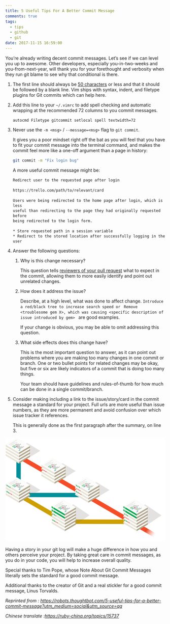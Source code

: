 ```yaml
---
title: 5 Useful Tips For A Better Commit Message
comments: true
tags:
  - tips
  - github
  - git
date: 2017-11-15 16:59:00
---
```


You’re already writing decent commit messages. Let’s see if we can level you up to awesome. Other developers, especially you-in-two-weeks and you-from-next-year, will thank you for your forethought and verbosity when they run git blame to see why that conditional is there.

<!-- more -->

1. The first line should always be <u>50 characters</u> or less and that it should be followed by a blank line. Vim ships with syntax, indent, and filetype plugins for Git commits which can help here.

1. Add this line to your `~/.vimrc` to add spell checking and automatic wrapping at the recommended 72 columns to you commit messages.

   ```vim
   autocmd Filetype gitcommit setlocal spell textwidth=72
   ```

1. Never use the `-m <msg>` / `--message=<msg>` flag to `git commit`.

   It gives you a poor mindset right off the bat as you will feel that you have to fit your commit message into the terminal command, and makes the commit feel more like a one-off argument than a page in history:

   ```bash
   git commit -m "Fix login bug"
   ```

   A more useful commit message might be:

   ```vim
   Redirect user to the requested page after login

   https://trello.com/path/to/relevant/card

   Users were being redirected to the home page after login, which is less
   useful than redirecting to the page they had originally requested before
   being redirected to the login form.

   * Store requested path in a session variable
   * Redirect to the stored location after successfully logging in the user
   ```

1. Answer the following questions:

   1. Why is this change necessary?

      This question tells <u>reviewers of your pull request</u> what to expect in the commit, allowing them to more easily identify and point out unrelated changes.

   1. How does it address the issue?

      Describe, at a high level, what was done to affect change.
      `Introduce a red/black tree to increase search speed or `
      `Remove <troublesome gem X>, which was causing <specific description of issue introduced by gem> `
      are good examples.

      If your change is obvious, you may be able to omit addressing this question.

   1. What side effects does this change have?

      This is the most important question to answer, as it can point out problems where you are making too many changes in one commit or branch. One or two bullet points for related changes may be okay, but five or six are likely indicators of a commit that is doing too many things.

      Your team should have guidelines and rules-of-thumb for how much can be done in a single commit/branch.

1. Consider making including a link to the issue/story/card in the commit message a standard for your project. Full urls are more useful than issue numbers, as they are more permanent and avoid confusion over which issue tracker it references.

   This is generally done as the first paragraph after the summary, on line 3.

![git-commit-tips](../../img/6c9c0fc1f7a32c23e57b689a5bf1aca8.png)

Having a story in your git log will make a huge difference in how you and others perceive your project. By taking great care in commit messages, as you do in your code, you will help to increase overall quality.

Special thanks to Tim Pope, whose Note About Git Commit Messages literally sets the standard for a good commit message.

Additional thanks to the creator of Git and a real stickler for a good commit message, Linus Torvalds.

_Reprinted from : https://robots.thoughtbot.com/5-useful-tips-for-a-better-commit-message?utm_medium=social&utm_source=qq_

_Chinese translate :https://ruby-china.org/topics/15737_
